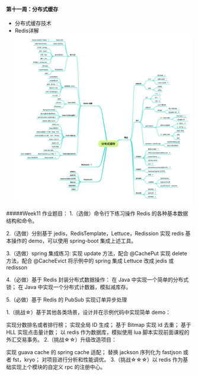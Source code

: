 #### 第十一周：分布式缓存
- 分布式缓存技术
- Redis详解
![Alt text](./分布式缓存.png "分布式缓存")

#####Week11 作业题目：
1.（选做）命令行下练习操作 Redis 的各种基本数据结构和命令。

2.（选做）分别基于 jedis，RedisTemplate，Lettuce，Redission 实现 redis 基本操作的 demo，可以使用 spring-boot 集成上述工具。

3.（选做）spring 集成练习:
实现 update 方法，配合 @CachePut
实现 delete 方法，配合 @CacheEvict
将示例中的 spring 集成 Lettuce 改成 jedis 或 redisson

4.（必做）基于 Redis 封装分布式数据操作：
在 Java 中实现一个简单的分布式锁；
在 Java 中实现一个分布式计数器，模拟减库存。

5.（必做）基于 Redis 的 PubSub 实现订单异步处理

1.（挑战☆）基于其他各类场景，设计并在示例代码中实现简单 demo：

实现分数排名或者排行榜；
实现全局 ID 生成；
基于 Bitmap 实现 id 去重；
基于 HLL 实现点击量计数；
以 redis 作为数据库，模拟使用 lua 脚本实现前面课程的外汇交易事务。
2.（挑战☆☆）升级改造项目：

实现 guava cache 的 spring cache 适配；
替换 jackson 序列化为 fastjson 或者 fst，kryo；
对项目进行分析和性能调优。
3.（挑战☆☆☆）以 redis 作为基础实现上个模块的自定义 rpc 的注册中心。
